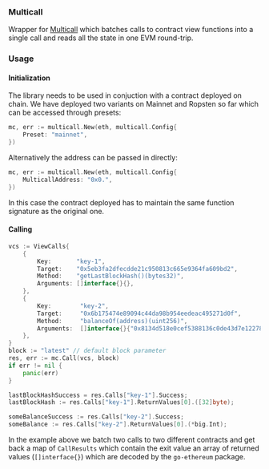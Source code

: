 ### Multicall

Wrapper for [Multicall](https://github.com/bowd/multicall) which batches calls to contract
view functions into a single call and reads all the state in one EVM round-trip.

### Usage

#### Initialization

The library needs to be used in conjuction with a contract deployed on chain.
We have deployed two variants on Mainnet and Ropsten so far which can be accessed
through presets:

```go
mc, err := multicall.New(eth, multicall.Config{
    Preset: "mainnet",
})
```

Alternatively the address can be passed in directly:

```go
mc, err := multicall.New(eth, multicall.Config{
    MulticallAddress: "0x0.",
})
```

In this case the contract deployed has to maintain the same function signature as the original one.

#### Calling

```go
vcs := ViewCalls{
    {
        Key:       "key-1",
        Target:    "0x5eb3fa2dfecdde21c950813c665e9364fa609bd2",
        Method:    "getLastBlockHash()(bytes32)",
        Arguments: []interface{}{},
    },
    {
        Key:        "key-2",
        Target:     "0x6b175474e89094c44da98b954eedeac495271d0f",
        Method:     "balanceOf(address)(uint256)",
        Arguments:  []interface{}{"0x8134d518e0cef5388136c0de43d7e12278701ac5"}
    },
}
block := "latest" // default block parameter
res, err := mc.Call(vcs, block)
if err != nil {
    panic(err)
}

lastBlockHashSuccess = res.Calls["key-1"].Success;
lastBlockHash := res.Calls["key-1"].ReturnValues[0].([32]byte);

someBalanceSuccess := res.Calls["key-2"].Success;
someBalance := res.Calls["key-2"].ReturnValues[0].(*big.Int);
```

In the example above we batch two calls to two different contracts and get back a map of `CallResults` which contain the exit value an array of returned values (`[]interface{}`) which are decoded by the `go-ethereum` package.
